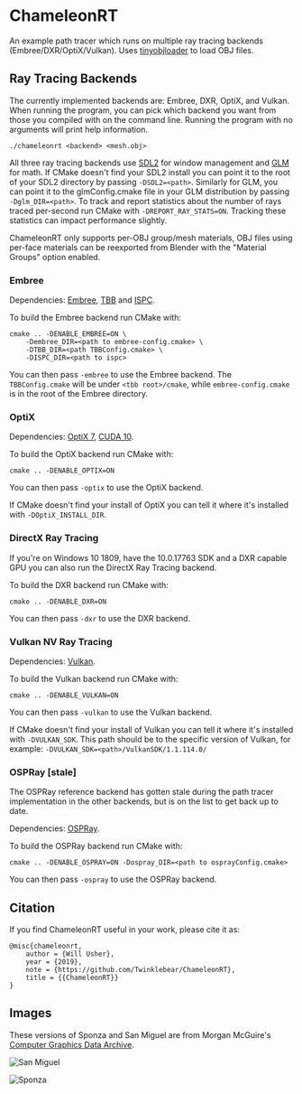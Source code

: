 # ChameleonRT

An example path tracer which runs on multiple ray tracing backends (Embree/DXR/OptiX/Vulkan).
Uses [tinyobjloader](https://github.com/syoyo/tinyobjloader) to load OBJ files.

## Ray Tracing Backends  

The currently implemented backends are: Embree, DXR, OptiX, and Vulkan.
When running the program, you can pick which backend you want from
those you compiled with on the command line. Running the program with no
arguments will print help information.

```
./chameleonrt <backend> <mesh.obj>
```

All three ray tracing backends use [SDL2](https://www.libsdl.org/index.php) for window management
and [GLM](https://glm.g-truc.net/0.9.9/index.html) for math.
If CMake doesn't find your SDL2 install you can point it to the root
of your SDL2 directory by passing `-DSDL2=<path>`.
Similarly for GLM, you can point it to the glmConfig.cmake file
in your GLM distribution by passing `-Dglm_DIR=<path>`.
To track and report statistics about the number of rays traced per-second
run CMake with `-DREPORT_RAY_STATS=ON`. Tracking these statistics can
impact performance slightly.

ChameleonRT only supports per-OBJ group/mesh materials, OBJ files using per-face materials
can be reexported from Blender with the "Material Groups" option enabled.

### Embree

Dependencies: [Embree](https://embree.github.io/),
[TBB](https://www.threadingbuildingblocks.org/) and [ISPC](https://ispc.github.io/).

To build the Embree backend run CMake with:

```
cmake .. -DENABLE_EMBREE=ON \
	-Dembree_DIR=<path to embree-config.cmake> \
	-DTBB_DIR=<path TBBConfig.cmake> \
	-DISPC_DIR=<path to ispc>
```

You can then pass `-embree` to use the Embree backend. The `TBBConfig.cmake` will
be under `<tbb root>/cmake`, while `embree-config.cmake` is in the root of the
Embree directory.

### OptiX

Dependencies: [OptiX 7](https://developer.nvidia.com/optix), [CUDA 10](https://developer.nvidia.com/cuda-zone).

To build the OptiX backend run CMake with:

```
cmake .. -DENABLE_OPTIX=ON
```

You can then pass `-optix` to use the OptiX backend.

If CMake doesn't find your install of OptiX you can tell it where
it's installed with `-DOptiX_INSTALL_DIR`.

### DirectX Ray Tracing

If you're on Windows 10 1809, have the 10.0.17763 SDK and a DXR capable GPU you can also run
the DirectX Ray Tracing backend.

To build the DXR backend run CMake with:

```
cmake .. -DENABLE_DXR=ON
```

You can then pass `-dxr` to use the DXR backend.

### Vulkan NV Ray Tracing

Dependencies: [Vulkan](https://vulkan.lunarg.com/).

To build the Vulkan backend run CMake with:

```
cmake .. -DENABLE_VULKAN=ON
```

You can then pass `-vulkan` to use the Vulkan backend.

If CMake doesn't find your install of Vulkan you can tell it where it's
installed with `-DVULKAN_SDK`. This path should be to the specific version
of Vulkan, for example: `-DVULKAN_SDK=<path>/VulkanSDK/1.1.114.0/`

### OSPRay [stale]

The OSPRay reference backend has gotten stale during the path tracer implementation
in the other backends, but is on the list to get back up to date.

Dependencies: [OSPRay](http://www.ospray.org/).

To build the OSPRay backend run CMake with:

```
cmake .. -DENABLE_OSPRAY=ON -Dospray_DIR=<path to osprayConfig.cmake>
```

You can then pass `-ospray` to use the OSPRay backend.

## Citation

If you find ChameleonRT useful in your work, please cite it as:

```
@misc{chameleonrt,
	author = {Will Usher},
	year = {2019},
	note = {https://github.com/Twinklebear/ChameleonRT},
	title = {{ChameleonRT}}
} 
```

## Images

These versions of Sponza and San Miguel are from Morgan McGuire's [Computer Graphics Data Archive](https://casual-effects.com/data/).

![San Miguel](https://i.imgur.com/rhzcwaC.png)

![Sponza](https://i.imgur.com/RxNP15S.png)

